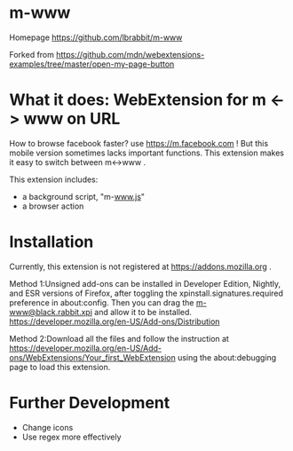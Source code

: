 # m-www
Homepage https://github.com/lbrabbit/m-www

Forked from https://github.com/mdn/webextensions-examples/tree/master/open-my-page-button

# What it does: WebExtension for m <-> www on URL

How to browse facebook faster? use https://m.facebook.com ! But this mobile version sometimes lacks important functions. This extension makes it easy to switch between m<->www .

This extension includes:

* a background script, "m-www.js"
* a browser action

# Installation

Currently, this extension is not registered at https://addons.mozilla.org .

Method 1:Unsigned add-ons can be installed in Developer Edition, Nightly, and ESR versions of Firefox, after toggling the xpinstall.signatures.required preference in about:config. Then you can drag the m-www@black.rabbit.xpi and allow it to be installed. https://developer.mozilla.org/en-US/Add-ons/Distribution

Method 2:Download all the files and follow the instruction at https://developer.mozilla.org/en-US/Add-ons/WebExtensions/Your_first_WebExtension
using the about:debugging page to load this extension.

# Further Development

* Change icons
* Use regex more effectively
